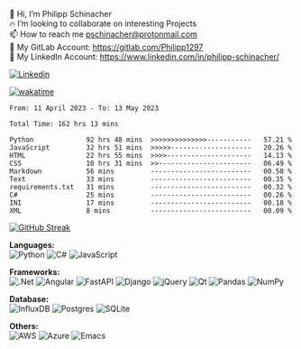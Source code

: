 👋 Hi, I’m Philipp Schinacher <br>
:fire:  I’m looking to collaborate on interesting Projects <br>
📫 How to reach me pschinacher@protonmail.com <br>
:triangular_flag_on_post:  My GitLab Account: https://gitlab.com/Philipp1297 <br>
:briefcase: My LinkedIn Account: https://www.linkedin.com/in/philipp-schinacher/ <br>

[![Linkedin](logo=Linkedin&logoColor=white&link=https://www.linkedin.com/in/philipp-schinacher/l-p-singh/)](https://www.linkedin.com/in/philipp-schinacher/)


[![wakatime](https://wakatime.com/badge/user/b40fc0a8-0c3d-4c72-850f-046f545584cc.svg)](https://wakatime.com/@b40fc0a8-0c3d-4c72-850f-046f545584cc)

<!--START_SECTION:waka-->

```text
From: 11 April 2023 - To: 13 May 2023

Total Time: 162 hrs 13 mins

Python             92 hrs 48 mins  >>>>>>>>>>>>>>-----------   57.21 %
JavaScript         32 hrs 51 mins  >>>>>--------------------   20.26 %
HTML               22 hrs 55 mins  >>>>---------------------   14.13 %
CSS                10 hrs 31 mins  >>-----------------------   06.49 %
Markdown           56 mins         -------------------------   00.58 %
Text               33 mins         -------------------------   00.35 %
requirements.txt   31 mins         -------------------------   00.32 %
C#                 25 mins         -------------------------   00.26 %
INI                17 mins         -------------------------   00.18 %
XML                8 mins          -------------------------   00.09 %
```

<!--END_SECTION:waka-->

[![GitHub Streak](https://streak-stats.demolab.com/?user=Philipp1297&theme=dark)](https://git.io/streak-stats)

<strong>Languages:  </strong><br>
![Python](https://img.shields.io/badge/python-3670A0?style=for-the-badge&logo=python&logoColor=ffdd54)
![C#](https://img.shields.io/badge/c%23-%23239120.svg?style=for-the-badge&logo=c-sharp&logoColor=white)
![JavaScript](https://img.shields.io/badge/javascript-%23323330.svg?style=for-the-badge&logo=javascript&logoColor=%23F7DF1E)



<strong>Frameworks: </strong> <br>
![.Net](https://img.shields.io/badge/.NET-5C2D91?style=for-the-badge&logo=.net&logoColor=white)
![Angular](https://img.shields.io/badge/angular-%23DD0031.svg?style=for-the-badge&logo=angular&logoColor=white)
![FastAPI](https://img.shields.io/badge/FastAPI-005571?style=for-the-badge&logo=fastapi)
![Django](https://img.shields.io/badge/django-%23092E20.svg?style=for-the-badge&logo=django&logoColor=white)
![jQuery](https://img.shields.io/badge/jquery-%230769AD.svg?style=for-the-badge&logo=jquery&logoColor=white)
![Qt](https://img.shields.io/badge/Qt-%23217346.svg?style=for-the-badge&logo=Qt&logoColor=white)
![Pandas](https://img.shields.io/badge/pandas-%23150458.svg?style=for-the-badge&logo=pandas&logoColor=white)
![NumPy](https://img.shields.io/badge/numpy-%23013243.svg?style=for-the-badge&logo=numpy&logoColor=white)

<strong>Database: </strong> <br>
![InfluxDB](https://img.shields.io/badge/InfluxDB-22ADF6?style=for-the-badge&logo=InfluxDB&logoColor=white)
![Postgres](https://img.shields.io/badge/postgres-%23316192.svg?style=for-the-badge&logo=postgresql&logoColor=white)
![SQLite](https://img.shields.io/badge/sqlite-%2307405e.svg?style=for-the-badge&logo=sqlite&logoColor=white)

<strong>Others: </strong><br>
![AWS](https://img.shields.io/badge/AWS-%23FF9900.svg?style=for-the-badge&logo=amazon-aws&logoColor=white)
![Azure](https://img.shields.io/badge/azure-%230072C6.svg?style=for-the-badge&logo=microsoftazure&logoColor=white)
![Emacs](https://img.shields.io/badge/Emacs-%237F5AB6.svg?&style=for-the-badge&logo=gnu-emacs&logoColor=white)




<!---
Philipp1297/Philipp1297 is a ✨ special ✨ repository because its `README.md` (this file) appears on your GitHub profile.
You can click the Preview link to take a look at your changes.
--->
